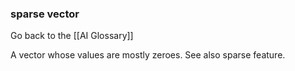 ### sparse vector

Go back to the [[AI Glossary]]


A vector whose values are mostly zeroes. See also sparse feature.

